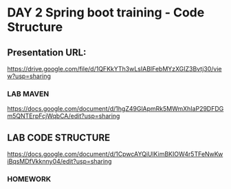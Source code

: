 # DAY 2 Spring boot training - Code Structure

## Presentation URL: 

https://drive.google.com/file/d/1QFKkYTh3wLsIABlFebMYzXGIZ3Bvtj30/view?usp=sharing
### LAB MAVEN
  https://docs.google.com/document/d/1hgZ49GlApmRk5MWmXhIaP29DFDGm5QNTErpFcjWqbCA/edit?usp=sharing

## LAB CODE STRUCTURE
https://docs.google.com/document/d/1CpwcAYQiUlKimBKIOW4r5TFeNwKwiBqsMDfVkknny04/edit?usp=sharing

### HOMEWORK


